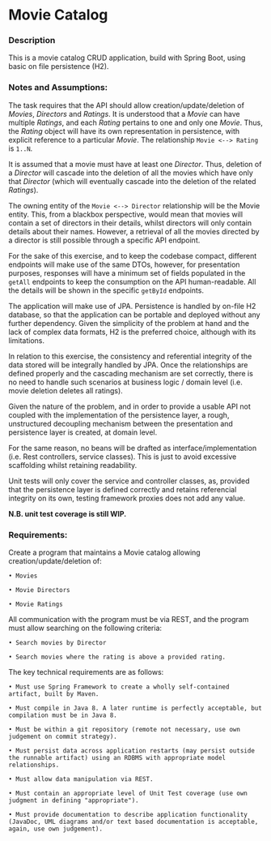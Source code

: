 # Movie Catalog

### Description

This is a movie catalog CRUD application, build with Spring Boot, using basic on file persistence (H2).

### Notes and Assumptions:

The task requires that the API should allow creation/update/deletion of _Movies_, _Directors_ and _Ratings_. It is
understood that a _Movie_ can have multiple _Ratings_, and each _Rating_ pertains to one and only one _Movie_. Thus,
the _Rating_ object will have its own representation in
persistence, with explicit
reference to a particular _Movie_. The relationship ``Movie <--> Rating`` is ``1..N``.

It is assumed that a movie must have at least one _Director_. Thus, deletion of a _Director_ will cascade into the
deletion of
all the movies which have only that _Director_ (which will eventually cascade into the deletion of the related _Ratings_).

The owning entity of the ``Movie <--> Director`` relationship will be the Movie entity. This, from a blackbox
perspective,
would mean that movies will contain a set of directors in their details, whilst directors will only contain details
about their names. However, a retrieval of all the movies directed by a director is still possible through a specific
API
endpoint.

For the sake of this exercise, and to keep the codebase compact, different endpoints will make use of the same DTOs,
however,
for presentation purposes, responses will have a minimum set of fields populated in the ``getAll`` endpoints to keep the
consumption on the API human-readable. All the details will be shown in the specific ``getById`` endpoints.

The application will make use of JPA. Persistence is handled by on-file H2 database, so that the application can be
portable and deployed without any further dependency. Given the simplicity of the problem at hand and the lack of
complex data formats, H2 is the preferred choice, although with its limitations.

In relation to this exercise, the consistency and referential integrity of the data stored will be integrally handled by
JPA. Once the relationships are defined properly and the cascading mechanism are set correctly, there is no need to
handle such scenarios at business logic / domain level (i.e. movie deletion deletes all ratings).

Given the nature of the problem, and in order to provide a usable API not coupled with the implementation of the
persistence layer, a rough, unstructured decoupling mechanism between the presentation and persistence layer is created,
at domain level.

For the same reason, no beans will be drafted as interface/implementation (i.e. Rest controllers, service classes). This
is just to avoid excessive scaffolding whilst retaining readability.

Unit tests will only cover the service and controller classes, as, provided that the persistence layer is defined
correctly and retains referencial integrity on its own, testing framework proxies does not add any value.

**N.B. unit test coverage is still WIP.**

### Requirements:

Create a program that maintains a Movie catalog allowing creation/update/deletion of:

    • Movies

    • Movie Directors

    • Movie Ratings

All communication with the program must be via REST, and the program must allow searching on the following criteria:

    • Search movies by Director

    • Search movies where the rating is above a provided rating.

The key technical requirements are as follows:

    • Must use Spring Framework to create a wholly self-contained artifact, built by Maven.

    • Must compile in Java 8. A later runtime is perfectly acceptable, but compilation must be in Java 8.

    • Must be within a git repository (remote not necessary, use own judgement on commit strategy).

    • Must persist data across application restarts (may persist outside the runnable artifact) using an RDBMS with appropriate model relationships.

    • Must allow data manipulation via REST.

    • Must contain an appropriate level of Unit Test coverage (use own judgment in defining "appropriate").

    • Must provide documentation to describe application functionality (JavaDoc, UML diagrams and/or text based documentation is acceptable, again, use own judgement).